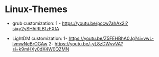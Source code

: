# Linux-Themes
- grub customization:
1 - https://youtu.be/pccw7ahAx2I?si=y2ySH5iRLBfzFXfA
  
- LightDM customization:
1- https://youtu.be/Z5FEHBhA0Jg?si=vwL-lvmwNeBrOGAw
2- https://youtu.be/-yL8zDWvvVA?si=k9mHXy0dX4W0QZMN
